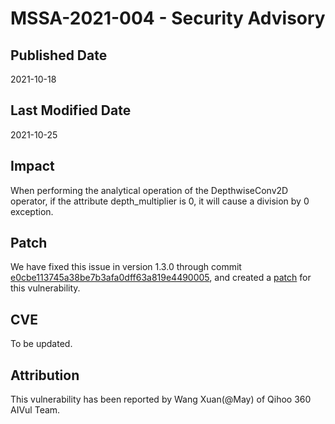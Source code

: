 # MSSA-2021-004 - Security Advisory

## Published Date

2021-10-18

## Last Modified Date

2021-10-25

## Impact

When performing the analytical operation of the DepthwiseConv2D operator, if the attribute depth_multiplier is 0, it will cause a division by 0 exception.

## Patch

We have fixed this issue in version 1.3.0 through commit [e0cbe113745a38be7b3afa0dff63a819e4490005](https://gitee.com/mindspore/mindspore/commit/e0cbe113745a38be7b3afa0dff63a819e4490005), and created a [patch](https://gitee.com/mindspore/community/blob/master/security/cve_patch/mssa-2021-004.patch) for this vulnerability.

## CVE

To be updated.

## Attribution

This vulnerability has been reported by Wang Xuan(@May) of Qihoo 360 AIVul Team.
